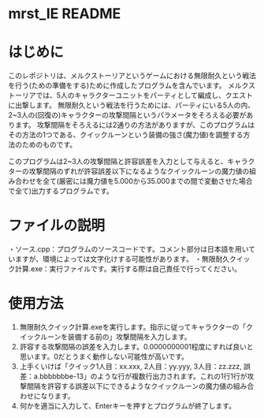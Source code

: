 # mrst_IE README
# はじめに
このレポジトリは、メルクストーリアというゲームにおける無限耐久という戦法を行う(ための準備をする)ために作成したプログラムを含んでいます。
メルクストーリアでは、5人のキャラクターユニットをパーティとして編成し、クエストに出撃します。
無限耐久という戦法を行うためには、パーティにいる5人の内、2~3人の(回復の)キャラクターの攻撃間隔というパラメータをそろえる必要があります。
攻撃間隔をそろえるには2通りの方法がありますが、このプログラムはその方法の1つである、クイックルーンという装備の強さ(魔力値)を調整する方法のためのものです。

このプログラムは2~3人の攻撃間隔と許容誤差を入力として与えると、キャラクターの攻撃間隔のずれが許容誤差以下になるようなクイックルーンの魔力値の組み合わせを全て(厳密には魔力値を5.000から35.000までの間で変動させた場合で全て)出力するプログラムです。

# ファイルの説明
・ソース.cpp：プログラムのソースコードです。コメント部分は日本語を用いていますが、環境によっては文字化けする可能性があります。
・無限耐久クイック計算.exe：実行ファイルです。実行する際は自己責任で行ってください。

# 使用方法
1. 無限耐久クイック計算.exeを実行します。指示に従ってキャラクターの「クイックルーンを装備する前の」攻撃間隔を入力します。
2. 許容する攻撃間隔の誤差を入力します。0.0000000001程度にすれば良いと思います。0だとうまく動作しない可能性が高いです。
3. 上手くいけば「クイック1人目：xx.xxx, 2人目：yy.yyy, 3人目：zz.zzz, 誤差：a.bbbbbbbe-13」のような行が複数行出力されます。これの1行1行が攻撃間隔を許容する誤差以下にできるようなクイックルーンの魔力値の組み合わせになります。
4. 何かを適当に入力して、Enterキーを押すとプログラムが終了します。
